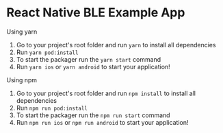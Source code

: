 # React Native BLE Example App

Using yarn
1. Go to your project's root folder and run `yarn` to install all dependencies
2. Run `yarn pod:install`
3. To start the packager run the `yarn start` command
4. Run `yarn ios` or `yarn android` to start your application!

Using npm
1. Go to your project's root folder and run `npm install` to install all dependencies
2. Run `npm run pod:install`
3. To start the packager run the `npm run start` command
4. Run `npm run ios` or `npm run android` to start your application!
